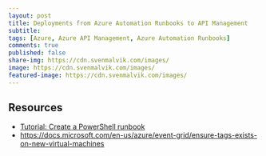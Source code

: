 ```yaml
---
layout: post
title: Deployments from Azure Automation Runbooks to API Management
subtitle: 
tags: [Azure, Azure API Management, Azure Automation Runbooks]
comments: true
published: false
share-img: https://cdn.svenmalvik.com/images/
image: https://cdn.svenmalvik.com/images/
featured-image: https://cdn.svenmalvik.com/images/
---
```


## Resources

- [Tutorial: Create a PowerShell runbook](https://docs.microsoft.com/en-us/azure/automation/learn/automation-tutorial-runbook-textual-powershell)
- https://docs.microsoft.com/en-us/azure/event-grid/ensure-tags-exists-on-new-virtual-machines